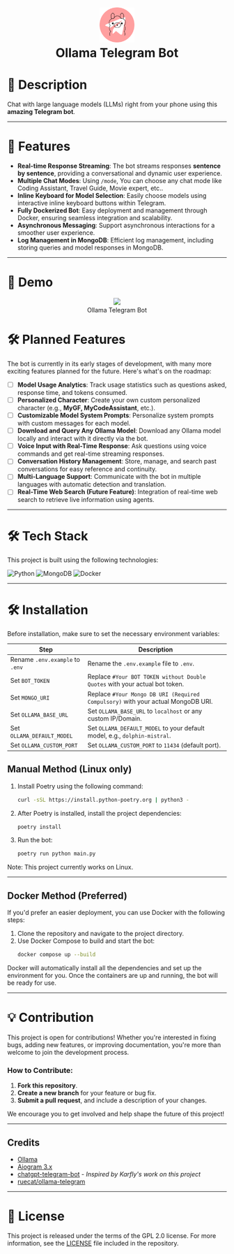 <div align="center">
  <h1>
    <!-- Place your custom image in the assets folder and update the src attribute below -->
    <img src="assets/bot_logo.png" width="80px"><br/>
    Ollama Telegram Bot
  </h1>
</div>


# 📖 Description

Chat with large language models (LLMs) right from your phone using this **amazing Telegram bot**.

---

# 🚀 Features

- **Real-time Response Streaming**: The bot streams responses **sentence by sentence**, providing a conversational and dynamic user experience.
- **Multiple Chat Modes**: Using `/mode`, You can choose any chat mode like Coding Assistant, Travel Guide, Movie expert, etc..
- **Inline Keyboard for Model Selection**: Easily choose models using interactive inline keyboard buttons within Telegram.
- **Fully Dockerized Bot**: Easy deployment and management through Docker, ensuring seamless integration and scalability.
- **Asynchronous Messaging**: Support asynchronous interactions for a smoother user experience.
- **Log Management in MongoDB**: Efficient log management, including storing queries and model responses in MongoDB.
---

# 🎥 Demo

<p align="center">
  <!-- Place your custom image in the assets folder and update the src attribute below -->
  <img src="assets/bot_demo.gif" width="280px"><br/>
  Ollama Telegram Bot
</p>


# 🛠️ Planned Features

The bot is currently in its early stages of development, with many more exciting features planned for the future. Here's what's on the roadmap:

- [ ] **Model Usage Analytics**: Track usage statistics such as questions asked, response time, and tokens consumed.
- [ ] **Personalized Character**: Create your own custom personalized character (e.g., **MyGF, MyCodeAssistant**, etc.).
- [ ] **Customizable Model System Prompts**: Personalize system prompts with custom messages for each model.
- [ ] **Download and Query Any Ollama Model**: Download any Ollama model locally and interact with it directly via the bot.
- [ ] **Voice Input with Real-Time Response**: Ask questions using voice commands and get real-time streaming responses.
- [ ] **Conversation History Management**: Store, manage, and search past conversations for easy reference and continuity.
- [ ] **Multi-Language Support**: Communicate with the bot in multiple languages with automatic detection and translation.
- [ ] **Real-Time Web Search (Future Feature)**: Integration of real-time web search to retrieve live information using agents.

---

# 🛠️ Tech Stack

This project is built using the following technologies:

![Python](https://img.shields.io/badge/python-3670A0?style=for-the-badge&logo=python&logoColor=ffdd54)
![MongoDB](https://img.shields.io/badge/MongoDB-%234ea94b.svg?style=for-the-badge&logo=mongodb&logoColor=white)
![Docker](https://img.shields.io/badge/docker-%230db7ed.svg?style=for-the-badge&logo=docker&logoColor=white)

---

# 🛠️ Installation

Before installation, make sure to set the necessary environment variables:

| **Step**                        | **Description**                                                                  |
| ------------------------------- | -------------------------------------------------------------------------------- |
| Rename `.env.example` to `.env` | Rename the `.env.example` file to `.env`.                                        |
| Set `BOT_TOKEN`                 | Replace `#Your BOT TOKEN without Double Quotes` with your actual bot token.      |
| Set `MONGO_URI`                 | Replace `#Your Mongo DB URI (Required Compulsory)` with your actual MongoDB URI. |
| Set `OLLAMA_BASE_URL`           | Set `OLLAMA_BASE_URL` to `localhost` or any custom IP/Domain.                    |
| Set `OLLAMA_DEFAULT_MODEL`      | Set `OLLAMA_DEFAULT_MODEL` to your default model, e.g., `dolphin-mistral`.       |
| Set `OLLAMA_CUSTOM_PORT`        | Set `OLLAMA_CUSTOM_PORT` to `11434` (default port).                              |

## Manual Method (Linux only)

1. Install Poetry using the following command:
   ```bash
   curl -sSL https://install.python-poetry.org | python3 -
   ```
2. After Poetry is installed, install the project dependencies:
   ```bash
   poetry install
   ```
3. Run the bot:
   ```bash
   poetry run python main.py
   ```
Note: This project currently works on Linux.

---

## Docker Method (Preferred)

If you'd prefer an easier deployment, you can use Docker with the following steps:

1. Clone the repository and navigate to the project directory.
2. Use Docker Compose to build and start the bot:
   ```bash
   docker compose up --build
   ```
Docker will automatically install all the dependencies and set up the environment for you. Once the containers are up and running, the bot will be ready for use.

---


# 💡 Contribution

This project is open for contributions! Whether you're interested in fixing bugs, adding new features, or improving documentation, you're more than welcome to join the development process.

### How to Contribute:

1. **Fork this repository**.
2. **Create a new branch** for your feature or bug fix.
3. **Submit a pull request**, and include a description of your changes.

We encourage you to get involved and help shape the future of this project!

---

## Credits

- [Ollama](https://github.com/jmorganca/ollama)
- [Aiogram 3.x](https://github.com/aiogram/aiogram)
- [chatgpt-telegram-bot](https://github.com/father-bot/chatgpt_telegram_bot) - *Inspired by Karfly's work on this project*
- [ruecat/ollama-telegram](https://github.com/ruecat/ollama-telegram)

---

# 📄 License

This project is released under the terms of the GPL 2.0 license. For more information, see the [LICENSE](LICENSE) file included in the repository.
